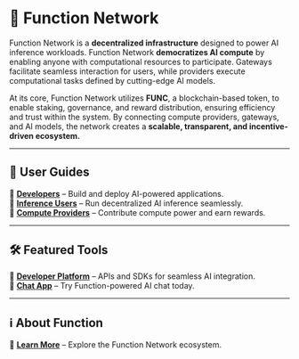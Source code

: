 # 🚀 Function Network

Function Network is a **decentralized infrastructure** designed to power AI inference workloads. Function Network **democratizes AI compute** by enabling anyone with computational resources to participate. Gateways facilitate seamless interaction for users, while providers execute computational tasks defined by cutting-edge AI models.

At its core, Function Network utilizes **FUNC**, a blockchain-based token, to enable staking, governance, and reward distribution, ensuring efficiency and trust within the system. By connecting compute providers, gateways, and AI models, the network creates a **scalable, transparent, and incentive-driven ecosystem.**

<!-- TODO: more bragging -->

---

## 📖 User Guides

🔹 **[Developers](/function-network/using-function-network/developers.md)** – Build and deploy AI-powered applications.  
🔹 **[Inference Users](/function-network/using-function-network/inference.md)** – Run decentralized AI inference seamlessly.  
🔹 **[Compute Providers](/function-network/using-function-network/providers.md)** – Contribute compute power and earn rewards.

---

## 🛠 Featured Tools

🔹 **[Developer Platform](https://platform.function.network)** – APIs and SDKs for seamless AI integration.  
🔹 **[Chat App](https://chat.function.network)** – Try Function-powered AI chat today.

---

## ℹ️ About Function

🔹 **[Learn More](/function-network/overview/learn-more.md)** – Explore the Function Network ecosystem.
